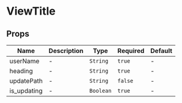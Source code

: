 # ViewTitle

## Props

<!-- @vuese:ViewTitle:props:start -->
|Name|Description|Type|Required|Default|
|---|---|---|---|---|
|userName|-|`String`|`true`|-|
|heading|-|`String`|`true`|-|
|updatePath|-|`String`|`false`|-|
|is_updating|-|`Boolean`|`true`|-|

<!-- @vuese:ViewTitle:props:end -->



